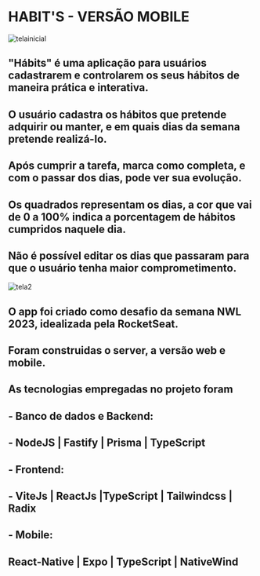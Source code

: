 # HABIT'S - VERSÃO MOBILE

![telainicial](https://user-images.githubusercontent.com/103333385/214583071-7590b736-2f04-4164-bad7-00c597c6c436.gif)

  

## **"Hábits"** é uma aplicação para usuários cadastrarem e controlarem os seus hábitos de maneira prática e interativa.

## O usuário cadastra os hábitos que pretende adquirir ou manter, e em quais dias da semana pretende realizá-lo. 

## Após cumprir a tarefa, marca como completa, e com o passar dos dias, pode ver sua evolução. 

## Os quadrados representam os dias, a cor que vai de 0 a 100% indica a porcentagem de hábitos cumpridos naquele dia.

## Não é possível editar os dias que passaram para que o usuário tenha maior comprometimento.


![tela2](https://user-images.githubusercontent.com/103333385/214583506-d4580a35-646a-44d0-8fb9-f18f007757c6.gif)

  

## O app foi criado como desafio da semana NWL 2023, idealizada pela RocketSeat.

## Foram construidas o server, a versão web e mobile.

  
  

## As tecnologias empregadas no projeto foram

  

## - **Banco de dados e Backend:**

  

## - NodeJS | Fastify | Prisma | TypeScript

  

## - **Frontend:**

  

## - ViteJs | ReactJs |TypeScript | Tailwindcss | Radix

  

## - **Mobile:**

  

## React-Native | Expo | TypeScript | NativeWind

